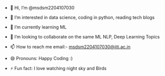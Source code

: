 - 👋 Hi, I’m @msdsm2204107030
- 👀 I’m interested in data science, coding in python, reading tech blogs
- 🌱 I’m currently learning ML
- 💞️ I’m looking to collaborate on the same ML NLP, Deep Learning Topics
- 📫 How to reach me email:- msdsm2204107030@iiti.ac.in
- 😄 Pronouns: Happy Coding :)

- ⚡ Fun fact: I love watching  night sky and Birds

<!---
msdsm2204107030/msdsm2204107030 is a ✨ special ✨ repository because its `README.md` (this file) appears on your GitHub profile.
You can click the Preview link to take a look at your changes.
--->
